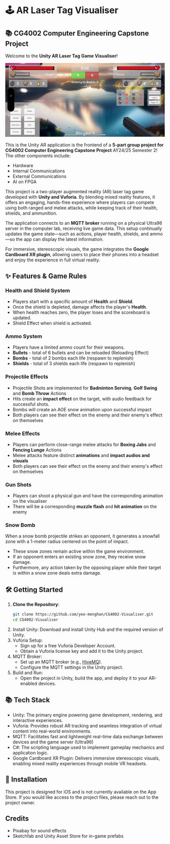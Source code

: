 # 🕹️ AR Laser Tag Visualiser

## 📚 CG4002 Computer Engineering Capstone Project

Welcome to the **Unity AR Laser Tag Game Visualiser**!

![AR View Mode](./PublicImages/ar-view.jpg)

This is the Unity AR application is the frontend of a **5-part group project for CG4002 Computer Engineering Capstone Project** AY24/25 Semester 2! The other components include:
- Hardware
- Internal Communications
- External Communications
- AI on FPGA

This project is a two-player augmented reality (AR) laser tag game developed with **Unity and Vuforia**. By blending mixed reality features, it offers an engaging, hands-free experience where players can compete using both ranged and melee attacks, while keeping track of their health, shields, and ammunition.

The application connects to an **MQTT broker** running on a physical Ultra96 server in the computer lab, receiving live game data. This setup continually updates the game state—such as actions, player health, shields, and ammo—so the app can display the latest information.

For immersive, stereoscopic visuals, the game integrates the **Google Cardboard XR plugin**, allowing users to place their phones into a headset and enjoy the experience in full virtual reality.



## ✨ Features & Game Rules

### Health and Shield System
- Players start with a specific amount of **Health** and **Shield**.
- Once the shield is depleted, damage affects the player's **Health**.
- When health reaches zero, the player loses and the scoreboard is updated.
- Shield Effect when shield is activated.

### Ammo System
- Players have a limited ammo count for their weapons.
- **Bullets** - total of 6 bullets and can be reloaded (Reloading Effect)
- **Bombs** - total of 2 bombs each life (respawn to replenish)
- **Shields** - total of 3 shields each life (respawn to replenish)

### Projectile Effects
- Projectile Shots are implemented for **Badminton Serving**, **Golf Swing** and **Bomb Throw** Actions
- Hits create an **impact effect** on the target, with audio feedback for successful shots.
- Bombs will create an AOE snow animation upon successful impact
- Both players can see their effect on the enemy and their enemy's effect on themselves

### Melee Effects
- Players can perform close-range melee attacks for **Boxing Jabs** and **Fencing Lunge** Actions
- Melee attacks feature distinct **animations** and **impact audios and visuals**
- Both players can see their effect on the enemy and their enemy's effect on themselves

### Gun Shots
- Players can shoot a physical gun and have the corresponding animation on the visualiser
- There will be a corresponding **muzzle flash** and **hit animation** on the enemy

### Snow Bomb
When a snow bomb projectile strikes an opponent, it generates a snowfall zone with a 1-meter radius centered on the point of impact.
- These snow zones remain active within the game environment.
- If an opponent enters an existing snow zone, they receive snow damage.
- Furthermore, any action taken by the opposing player while their target is within a snow zone deals extra damage.

## 🛠️ Getting Started

1. **Clone the Repository**:
   ```bash
   git clone https://github.com/yeo-menghan/CG4002-Visualiser.git
   cd CG4002-Visualiser
   ```
2. Install Unity: Download and install Unity Hub and the required version of Unity.
3. Vuforia Setup:
    - Sign up for a free Vuforia Developer Account.
    - Obtain a Vuforia license key and add it to the Unity project.
4. MQTT Broker:
    - Set up an MQTT broker (e.g., [HiveMQ](https://www.hivemq.com/)).
    - Configure the MQTT settings in the Unity project.
5. Build and Run:
    - Open the project in Unity, build the app, and deploy it to your AR-enabled devices.

## 📚 Tech Stack

- Unity: The primary engine powering game development, rendering, and interactive experiences.
- Vuforia: Provides robust AR tracking and seamless integration of virtual content into real-world environments.
- MQTT: Facilitates fast and lightweight real-time data exchange between devices and the game server (Ultra96)
- C#: The scripting language used to implement gameplay mechanics and application logic.
- Google Cardboard XR Plugin: Delivers immersive stereoscopic visuals, enabling mixed reality experiences through mobile VR headsets.

## 🔌 Installation

This project is designed for iOS and is not currently available on the App Store. If you would like access to the project files, please reach out to the project owner.

## Credits
- Pixabay for sound effects
- Sketchfab and Unity Asset Store for in-game prefabs
